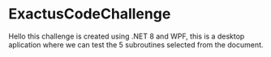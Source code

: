 # ExactusCodeChallenge

Hello this challenge is created using .NET 8 and WPF, this is a  desktop aplication where we can test the 5 subroutines selected from the document.